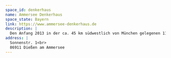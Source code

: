 ```yaml
---
space_id: denkerhaus
name: Ammersee Denkerhaus
space_state: Bayern
link: https://www.ammersee-denkerhaus.de
description: |
  Den Anfang 2013 in der ca. 45 km südwestlich von München gelegenen 11.000-Einwohner-Marktgemeinde gestarteten Space betreibt eine kleine Genossenschaft. In zwei Coworking- und fünf separaten Büroräumen stehen insgesamt 16 Schreibtische zur Verfügung. Im Ammersee Denkerhaus befinden sich das CoWorkLand-Landesbüro Bayern sowie die Geschäftsstelle der LAG Ammersee (LEADER). Das Ammersee Denkerhaus wurde von Freiberuflern/Selbständigen gegründet - entsprechend sein Credo: "Connect Skills - Create Business". Der Coworking Space versteht sich zudem als Impulse setzender Ort für innovative Entwicklungen des oberbayerischen ländlichen Raums: Höhepunkte waren hier z.B. das geförderte Innovationsforum BIGHub, gekrönt vom ersten StartUp-Wettbewerb in der Region, und eine der Hauptrollen im Modellvorhaben der "Kleinstadtakademie", das der „Kooperativen Entwicklung kleinstädtischer Transformationspfade im Themenfeld Neue Arbeitswelten“ gewidmet war. Aktuell ist das Ammersee-Denkerhaus im Rahmen der Mitmach-Region Ammersee-Landsberg engagiert dabei, in Kooperation mit der Münchner Social Entrepreneurship Akademie und dem Social-Startup-Hub Bayern die regionale Vernetzung in Sachen Sozialunternehmertum voranzutreiben.
address: |
  Sonnenstr. 1<br>
  86911 Dießen am Ammersee
---
```

